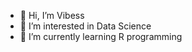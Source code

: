 - 👋 Hi, I’m Vibess
- 👀 I’m interested in Data Science
- 🌱 I’m currently learning R programming



<!---
Vibes156/Vibes156 is a ✨ special ✨ repository because its `README.md` (this file) appears on your GitHub profile.
You can click the Preview link to take a look at your changes.
--->
